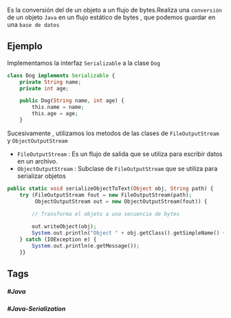 Es la conversión del   de un objeto a un flujo de bytes.Realiza una `conversión` de un objeto `Java` en un flujo estático de bytes , que podemos guardar en una `base de datos`

## Ejemplo

Implementamos la interfaz `Serializable` a la clase `Dog`

```php
class Dog implements Serializable {
    private String name;
    private int age;

    public Dog(String name, int age) {
        this.name = name;
        this.age = age;
    }

```

Sucesivamente , utilizamos los metodos de las clases de `FileOutputStream` y `ObjectOutputStream`

- `FileOutputStream` : Es un flujo de salida que se utiliza para escribir datos en un archivo.
- `ObjectOutputStream` : Subclase de `FileOutputStream` que se utiliza para serializar objetos

```php
public static void serializeObjectToText(Object obj, String path) {  
    try (FileOutputStream fout = new FileOutputStream(path);  
         ObjectOutputStream out = new ObjectOutputStream(fout)) {  

		// Transforma el objeto a una secuencia de bytes
		
        out.writeObject(obj);  
        System.out.println("Object " + obj.getClass().getSimpleName() + " has been serialized");  
    } catch (IOException e) {  
        System.out.println(e.getMessage());  
    }}
```
## Tags

##### #Java 
##### #Java-Serialization